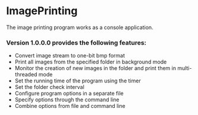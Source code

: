 # ImagePrinting

The image printing program works as a console application.

### Version 1.0.0.0 provides the following features:
- Convert image stream to one-bit bmp format
- Print all images from the specified folder in background mode
- Monitor the creation of new images in the folder and print them in multi-threaded mode
- Set the running time of the program using the timer
- Set the folder check interval
- Configure program options in a separate file
- Specify options through the command line
- Combine options from file and command line


